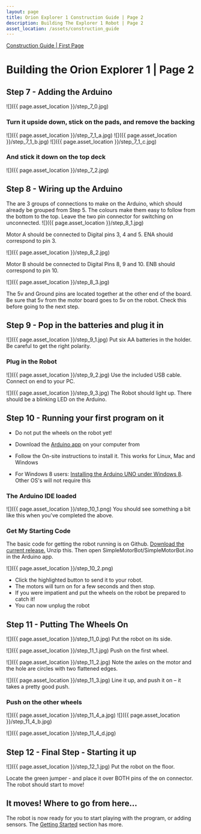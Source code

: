 ```yaml
---
layout: page
title: Orion Explorer 1 Construction Guide | Page 2
description: Building The Explorer 1 Robot | Page 2
asset_location: /assets/construction_guide
---
```

<a href="construction_guide.html">Construction Guide | First Page</a>

# Building the Orion Explorer 1 | Page 2

## Step 7 - Adding the Arduino

![]({{ page.asset_location }}/step_7_0.jpg)

### Turn it upside down, stick on the pads, and remove the backing

![]({{ page.asset_location }}/step_7_1_a.jpg)
![]({{ page.asset_location }}/step_7_1_b.jpg)
![]({{ page.asset_location }}/step_7_1_c.jpg)

### And stick it down on the top deck

![]({{ page.asset_location }}/step_7_2.jpg)

## Step 8 - Wiring up the Arduino

The are 3 groups of connections to make on the Arduino, which should already be grouped from Step 5.
The colours make them easy to follow from the bottom to the top. Leave the two pin connector for
switching on unconnected.
![]({{ page.asset_location }}/step_8_1.jpg)

Motor A should be connected to Digital pins 3, 4 and 5. ENA should correspond to pin 3.

![]({{ page.asset_location }}/step_8_2.jpg)

Motor B should be connected to Digital Pins 8, 9 and 10. ENB should correspond to pin 10.

![]({{ page.asset_location }}/step_8_3.jpg)

The 5v and Ground pins are located together at the other end of the board. Be sure that 5v from the motor board goes
to 5v on the robot. Check this before going to the next step.

## Step 9 - Pop in the batteries and plug it in

![]({{ page.asset_location }}/step_9_1.jpg)
Put six AA batteries in the holder. Be careful to get the right polarity.

### Plug in the Robot

![]({{ page.asset_location }}/step_9_2.jpg)
Use the included USB cable. Connect on end to your PC.

![]({{ page.asset_location }}/step_9_3.jpg)
The Robot should light up. There should be a blinking LED on the Arduino.

## Step 10 - Running your first program on it

* Do not put the wheels on the robot yet!
* Download the <a href="https://www.arduino.cc/en/Main/Software">Arduino app</a> on your computer from
  
* Follow the On-site instructions to install it. This works for Linux, Mac and Windows
* For Windows 8 users: <a href="https://www.youtube.com/watch?v=CdE72XUYC7k">Installing the Arduino
UNO under Windows 8</a>. Other OS's will not require this

### The Arduino IDE loaded

![]({{ page.asset_location }}/step_10_1.png)
You should see something a bit like this when you've completed the above.

### Get My Starting Code

The basic code for getting the robot running is on Github.
<a href="http://github.com/dannystaple/OrionExplorerOneBasic/archive/june_2013.zip">Download the current release.</a>
Unzip this. Then open SimpleMotorBot/SimpleMotorBot.ino in the Arduino app.

![]({{ page.asset_location }}/step_10_2.png)
* Click the highlighted button to send it to your robot.
* The motors will turn on for a few seconds and then stop.
* If you were impatient and put the wheels on the robot be prepared to catch it!
* You can now unplug the robot

## Step 11 - Putting The Wheels On

![]({{ page.asset_location }}/step_11_0.jpg)
Put the robot on its side.

![]({{ page.asset_location }}/step_11_1.jpg)
Push on the first wheel.

![]({{ page.asset_location }}/step_11_2.jpg)
Note the axles on the motor and the hole are circles with two flattened edges.

![]({{ page.asset_location }}/step_11_3.jpg)
Line it up, and push it on – it takes a pretty good push.

### Push on the other wheels

![]({{ page.asset_location }}/step_11_4_a.jpg)
![]({{ page.asset_location }}/step_11_4_b.jpg)

![]({{ page.asset_location }}/step_11_4_d.jpg)

## Step 12 - Final Step - Starting it up

![]({{ page.asset_location }}/step_12_1.jpg)
Put the robot on the floor.

Locate the green jumper - and place it over BOTH pins of the on connector.
The robot should start to move!

## It moves! Where to go from here...

The robot is now ready for you to start playing with the program, or adding sensors.
The <a href="/getting_started">Getting Started</a> section has more.
